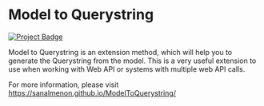 # Model to Querystring
[<img src="https://ci.appveyor.com/api/projects/status/10heht0fm1vydgsc?svg=true" alt="Project Badge">](https://ci.appveyor.com/api/projects/status/10heht0fm1vydgsc?svg=true)  

Model to Querystring is an extension method, which will help you to generate the Querystring from the model. This is a very useful extension to use when working with Web API or systems with multiple web API calls.

For more information, please visit https://sanalmenon.github.io/ModelToQuerystring/
